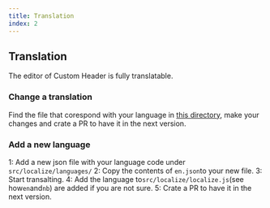```yaml
---
title: Translation
index: 2
---
```


## Translation

The editor of Custom Header is fully translatable.

### Change a translation

Find the file that corespond with your language in [this directory](https://github.com/maykar/custom-header/master/src/localize/languages/), make your changes and crate a PR to have it in the next version.

### Add a new language

1: Add a new json file with your language code under `src/localize/languages/`
2: Copy the contents of `en.json`to your new file.
3: Start transalting.
4: Add the language to`src/localize/localize.js`(see how`en`and`nb`) are added if you are not sure.
5: Crate a PR to have it in the next version.

